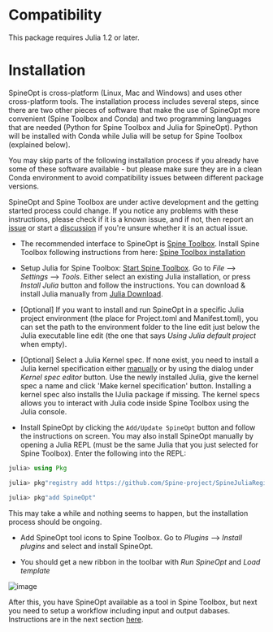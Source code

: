 # Compatibility

This package requires Julia 1.2 or later.

# Installation

SpineOpt is cross-platform (Linux, Mac and Windows) and uses other cross-platform tools. The installation process includes several steps, since there are two other pieces of software that make the use of SpineOpt more convenient (Spine Toolbox and Conda) and two programming languages that are needed (Python for Spine Toolbox and Julia for SpineOpt). Python will be installed with Conda while Julia will be setup for Spine Toolbox (explained below). 

You may skip parts of the following installation process if you already have some of these software available - but please make sure they are in a clean Conda environment to avoid compatibility issues between different package versions.

SpineOpt and Spine Toolbox are under active development and the getting started process could change. If you notice any problems with these instructions, please check if it is a known issue, and if not, then report an [issue](https://github.com/Spine-project/SpineOpt.jl/issues) or start a [discussion](https://github.com/Spine-project/SpineOpt.jl/discussions/categories/support-discuss-a-potential-bug) if you're unsure whether it is an actual issue.

- The recommended interface to SpineOpt is [Spine Toolbox](https://github.com/Spine-project/Spine-Toolbox). Install Spine Toolbox following instructions from here: [Spine Toolbox installation](https://github.com/Spine-project/Spine-Toolbox#installation)

- Setup Julia for Spine Toolbox: [Start Spine Toolbox](https://github.com/Spine-project/Spine-Toolbox#running). Go to *File* --> *Settings* --> *Tools*. Either select an existing Julia installation, or press *Install Julia* button and follow the instructions. You can download & install Julia manually from [Julia Download](https://julialang.org/downloads/).

- [Optional] If you want to install and run SpineOpt in a specific Julia project environment (the place for Project.toml and Manifest.toml), you can set the path to the environment folder to the line edit just below the Julia executable line edit (the one that says *Using Julia default project* when empty).

- [Optional] Select a Julia Kernel spec. If none exist, you need to install a Julia kernel specification either [manually](https://julialang.github.io/IJulia.jl/stable/manual/installation/#Installing-additional-Julia-kernels) or by using the dialog under *Kernel spec editor* button. Use the newly installed Julia, give the kernel spec a name and click 'Make kernel specification' button. Installing a kernel spec also installs the IJulia package if missing. The kernel specs allows you to interact with Julia code inside Spine Toolbox using the Julia console.

- Install SpineOpt by clicking the `Add/Update SpineOpt` button and follow the instructions on screen. You may also install SpineOpt manually by opening a Julia REPL (must be the same Julia that you just selected for Spine Toolbox). Enter the following into the REPL:
```julia
julia> using Pkg

julia> pkg"registry add https://github.com/Spine-project/SpineJuliaRegistry"

julia> pkg"add SpineOpt"
```   
This may take a while and nothing seems to happen, but the installation process should be ongoing.

- Add SpineOpt tool icons to Spine Toolbox. Go to *Plugins* --> *Install plugins* and select and install SpineOpt.

- You should get a new ribbon in the toolbar with *Run SpineOpt* and *Load template*

![image](https://user-images.githubusercontent.com/40472544/114974012-42e65980-9e8a-11eb-9b00-edfc53b8baf0.png)

After this, you have SpineOpt available as a tool in Spine Toolbox, but next you need to setup a workflow including input and output dabases. Instructions are in the next section [here](https://spine-project.github.io/SpineOpt.jl/latest/getting_started/setup_workflow/).
